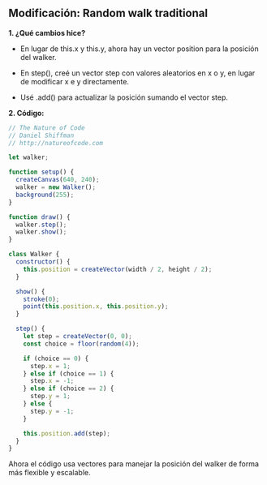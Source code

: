 ## Modificación: Random walk traditional

**1. ¿Qué cambios hice?**

- En lugar de this.x y this.y, ahora hay un vector position para la posición del walker.

- En step(), creé un vector step con valores aleatorios en x o y, en lugar de modificar x e y directamente.

- Usé .add() para actualizar la posición sumando el vector step.

**2. Código:**

```js
// The Nature of Code
// Daniel Shiffman
// http://natureofcode.com

let walker;

function setup() {
  createCanvas(640, 240);
  walker = new Walker();
  background(255);
}

function draw() {
  walker.step();
  walker.show();
}

class Walker {
  constructor() {
    this.position = createVector(width / 2, height / 2);
  }

  show() {
    stroke(0);
    point(this.position.x, this.position.y);
  }

  step() {
    let step = createVector(0, 0);
    const choice = floor(random(4));

    if (choice == 0) {
      step.x = 1;
    } else if (choice == 1) {
      step.x = -1;
    } else if (choice == 2) {
      step.y = 1;
    } else {
      step.y = -1;
    }

    this.position.add(step);
  }
}
```

Ahora el código usa vectores para manejar la posición del walker de forma más flexible y escalable. 
